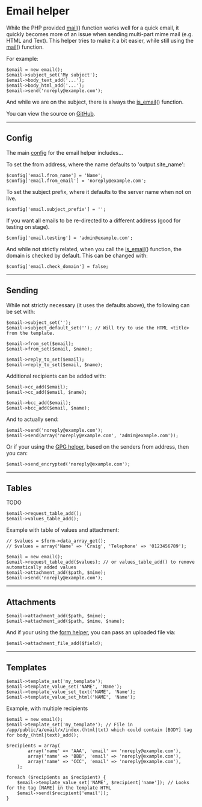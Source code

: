 
# Email helper

While the PHP provided [mail](http://www.php.net/mail)() function works well for a quick email, it quickly becomes more of an issue when sending multi-part mime mail (e.g. HTML and Text). This helper tries to make it a bit easier, while still using the [mail](http://www.php.net/mail)() function.

For example:

	$email = new email();
	$email->subject_set('My subject');
	$email->body_text_add('...');
	$email->body_html_add('...');
	$email->send('noreply@example.com');

And while we are on the subject, there is always the [is_email](../../doc/system/functions.md)() function.

You can view the source on [GitHub](https://github.com/craigfrancis/framework/blob/master/framework/0.1/library/class/email.php).

---

## Config

The main [config](../../doc/setup/config.md) for the email helper includes...

To set the from address, where the name defaults to 'output.site_name':

	$config['email.from_name'] = 'Name';
	$config['email.from_email'] = 'noreply@example.com';

To set the subject prefix, where it defaults to the server name when not on live.

	$config['email.subject_prefix'] = '';

If you want all emails to be re-directed to a different address (good for testing on stage).

	$config['email.testing'] = 'admin@example.com';

And while not strictly related, when you call the [is_email](../../doc/system/functions.md)() function, the domain is checked by default. This can be changed with:

	$config['email.check_domain'] = false;

---

## Sending

While not strictly necessary (it uses the defaults above), the following can be set with:

	$email->subject_set('');
	$email->subject_default_set(''); // Will try to use the HTML <title> from the template.

	$email->from_set($email);
	$email->from_set($email, $name);

	$email->reply_to_set($email);
	$email->reply_to_set($email, $name);

Additional recipients can be added with:

	$email->cc_add($email);
	$email->cc_add($email, $name);

	$email->bcc_add($email);
	$email->bcc_add($email, $name);

And to actually send:

	$email->send('noreply@example.com');
	$email->send(array('noreply@example.com', 'admin@example.com'));

Or if your using the [GPG helper](../../doc/helpers/gpg.md), based on the senders from address, then you can:

	$email->send_encrypted('noreply@example.com');

---

## Tables

TODO

	$email->request_table_add();
	$email->values_table_add();

Example with table of values and attachment:

	// $values = $form->data_array_get();
	// $values = array('Name' => 'Craig', 'Telephone' => '0123456789');

	$email = new email();
	$email->request_table_add($values); // or values_table_add() to remove automatically added values
	$email->attachment_add($path, $mime);
	$email->send('noreply@example.com');

---

## Attachments

	$email->attachment_add($path, $mime);
	$email->attachment_add($path, $mime, $name);

And if your using the [form helper](../../doc/helpers/form.md), you can pass an uploaded file via:

	$email->attachment_file_add($field);

---

## Templates

	$email->template_set('my_template');
	$email->template_value_set('NAME', 'Name');
	$email->template_value_set_text('NAME', 'Name');
	$email->template_value_set_html('NAME', 'Name');

Example, with multiple recipients

	$email = new email();
	$email->template_set('my_template'); // File in /app/public/a/email/x/index.(html|txt) which could contain [BODY] tag for body_(html|text)_add();

	$recipients = array(
			array('name' => 'AAA', 'email' => 'noreply@example.com'),
			array('name' => 'BBB', 'email' => 'noreply@example.com'),
			array('name' => 'CCC', 'email' => 'noreply@example.com'),
		);

	foreach ($recipients as $recipient) {
		$email->template_value_set('NAME', $recipient['name']); // Looks for the tag [NAME] in the template HTML
		$email->send($recipient['email']);
	}
